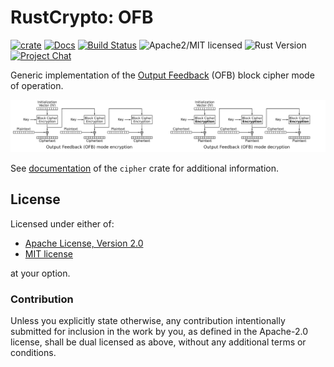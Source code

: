 # RustCrypto: OFB

[![crate][crate-image]][crate-link]
[![Docs][docs-image]][docs-link]
[![Build Status][build-image]][build-link]
![Apache2/MIT licensed][license-image]
![Rust Version][rustc-image]
[![Project Chat][chat-image]][chat-link]

Generic implementation of the [Output Feedback][OFB] (OFB) block cipher mode
of operation.

<img src="https://raw.githubusercontent.com/RustCrypto/media/26acc39f/img/block-modes/ofb_enc.svg" width="50%"><img src="https://raw.githubusercontent.com/RustCrypto/media/26acc39f/img/block-modes/ofb_dec.svg" width="50%">

See [documentation][cipher-doc] of the `cipher` crate for additional information.

## License

Licensed under either of:

 * [Apache License, Version 2.0](http://www.apache.org/licenses/LICENSE-2.0)
 * [MIT license](http://opensource.org/licenses/MIT)

at your option.

### Contribution

Unless you explicitly state otherwise, any contribution intentionally submitted
for inclusion in the work by you, as defined in the Apache-2.0 license, shall be
dual licensed as above, without any additional terms or conditions.

[//]: # (badges)

[crate-image]: https://img.shields.io/crates/v/ofb.svg?logo=rust
[crate-link]: https://crates.io/crates/ofb
[docs-image]: https://docs.rs/ofb/badge.svg
[docs-link]: https://docs.rs/ofb/
[license-image]: https://img.shields.io/badge/license-Apache2.0/MIT-blue.svg
[rustc-image]: https://img.shields.io/badge/rustc-1.85+-blue.svg
[chat-image]: https://img.shields.io/badge/zulip-join_chat-blue.svg
[chat-link]: https://rustcrypto.zulipchat.com/#narrow/stream/308460-block-modes
[build-image]: https://github.com/RustCrypto/block-modes/actions/workflows/ofb.yaml/badge.svg
[build-link]: https://github.com/RustCrypto/block-modes/actions/workflows/ofb.yaml

[//]: # (general links)

[OFB]: https://en.wikipedia.org/wiki/Block_cipher_mode_of_operation#Output_feedback_(OFB)
[cipher-doc]: https://docs.rs/cipher/
